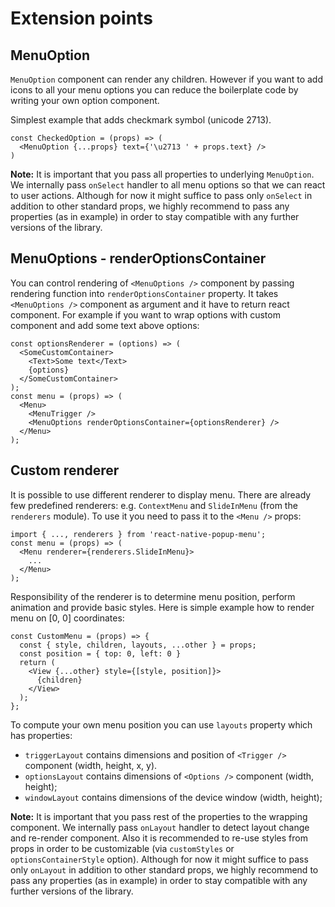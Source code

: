# Extension points

## MenuOption
`MenuOption` component can render any children. However if you want to add icons to all your menu options you can reduce the boilerplate code by writing your own option component.

Simplest example that adds checkmark symbol (unicode 2713).
```
const CheckedOption = (props) => (
  <MenuOption {...props} text={'\u2713 ' + props.text} />
)
```

**Note:** It is important that you pass all properties to underlying `MenuOption`. We internally pass `onSelect` handler to all menu options so that we can react to user actions. Although for now it might suffice to pass only `onSelect` in addition to other standard props, we highly recommend to pass any properties (as in example) in order to stay compatible with any further versions of the library.

## MenuOptions - renderOptionsContainer
You can control rendering of `<MenuOptions />` component by passing rendering function into `renderOptionsContainer` property. It takes `<MenuOptions />` component as argument and it have to return react component. For example if you want to wrap options with custom component and add some text above options:

```
const optionsRenderer = (options) => (
  <SomeCustomContainer>
    <Text>Some text</Text>
    {options}
  </SomeCustomContainer>
);
const menu = (props) => (
  <Menu>
    <MenuTrigger />
    <MenuOptions renderOptionsContainer={optionsRenderer} />
  </Menu>
);
```

## Custom renderer
It is possible to use different renderer to display menu. There are already few predefined renderers: e.g. `ContextMenu` and `SlideInMenu` (from the `renderers` module). To use it you need to pass it to the `<Menu />` props:

```
import { ..., renderers } from 'react-native-popup-menu';
const menu = (props) => (
  <Menu renderer={renderers.SlideInMenu}>
    ...
  </Menu>
);
```

Responsibility of the renderer is to determine menu position, perform animation and provide basic styles. Here is simple example how to render menu on [0, 0] coordinates:

```
const CustomMenu = (props) => {
  const { style, children, layouts, ...other } = props;
  const position = { top: 0, left: 0 }
  return (
    <View {...other} style={[style, position]}>
      {children}
    </View>
  );
};
```

To compute your own menu position you can use `layouts` property which has properties:

* `triggerLayout` contains dimensions and position of `<Trigger />` component (width, height, x, y).
* `optionsLayout` contains dimensions of `<Options />` component (width, height);
* `windowLayout` contains dimensions of the device window (width, height);

**Note:** It is important that you pass rest of the properties to the wrapping component. We internally pass `onLayout` handler to detect layout change and re-render component. Also it is recommended to re-use styles from props in order to be customizable (via `customStyles` or `optionsContainerStyle` option). Although for now it might suffice to pass only `onLayout` in addition to other standard props, we highly recommend to pass any properties (as in example) in order to stay compatible with any further versions of the library.
